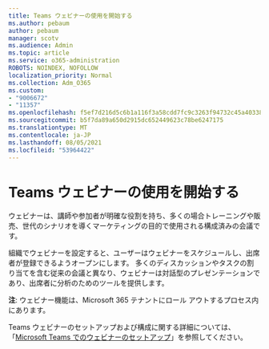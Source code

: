 ```yaml
---
title: Teams ウェビナーの使用を開始する
ms.author: pebaum
author: pebaum
manager: scotv
ms.audience: Admin
ms.topic: article
ms.service: o365-administration
ROBOTS: NOINDEX, NOFOLLOW
localization_priority: Normal
ms.collection: Adm_O365
ms.custom:
- "9006672"
- "11357"
ms.openlocfilehash: f5ef7d216d5c6b1a116f3a58cdd7fc9c3263f94732c45a403381b987381be37b
ms.sourcegitcommit: b5f7da89a650d2915dc652449623c78be6247175
ms.translationtype: MT
ms.contentlocale: ja-JP
ms.lasthandoff: 08/05/2021
ms.locfileid: "53964422"
---
```

# <a name="getting-started-with-teams-webinars"></a>Teams ウェビナーの使用を開始する

ウェビナーは、講師や参加者が明確な役割を持ち、多くの場合トレーニングや販売、世代のシナリオを導くマーケティングの目的で使用される構成済みの会議です。

組織でウェビナーを設定すると、ユーザーはウェビナーをスケジュールし、出席者が登録できるようオープンにします。 多くのディスカッションやタスクの割り当てを含む従来の会議と異なり、ウェビナーは対話型のプレゼンテーションであり、出席者に分析のためのツールを提供します。

**注**: ウェビナー機能は、Microsoft 365 テナントにロール アウトするプロセス内にあります。 

Teams ウェビナーのセットアップおよび構成に関する詳細については、「[Microsoft Teams でのウェビナーのセットアップ](/microsoftteams/set-up-webinars)」を参照してください。